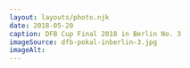 ```yaml
---
layout: layouts/photo.njk
date: 2018-05-20
caption: DFB Cup Final 2018 in Berlin No. 3
imageSource: dfb-pokal-inberlin-3.jpg
imageAlt:
---
```

